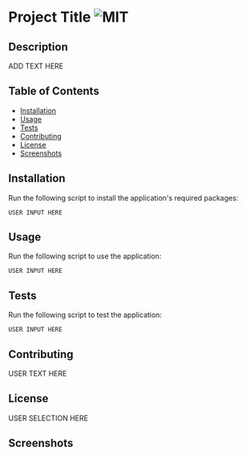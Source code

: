 # Project Title ![MIT](https://img.shields.io/static/v1?label=MIT&message=License&color=blueviolet)

## Description

ADD TEXT HERE

## Table of Contents

- [Installation](#installation)
- [Usage](#usage)
- [Tests](#tests)
- [Contributing](#contributing)
- [License](#license)
- [Screenshots](#screenshots)

## Installation

Run the following script to install the application's required packages:

```
USER INPUT HERE
```

## Usage

Run the following script to use the application:

```
USER INPUT HERE
```

## Tests

Run the following script to test the application:

```
USER INPUT HERE
```

## Contributing

USER TEXT HERE

## License

USER SELECTION HERE

## Screenshots

